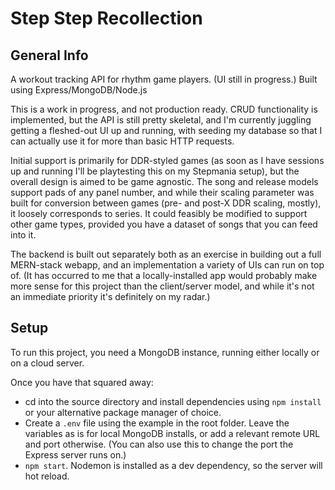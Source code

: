 # Step Step Recollection

## General Info

A workout tracking API for rhythm game players. (UI still in progress.) Built using Express/MongoDB/Node.js

This is a work in progress, and not production ready. CRUD functionality is implemented, but the API is still pretty skeletal, and I'm currently juggling getting a fleshed-out UI up and running, with seeding my database so that I can actually use it for more than basic HTTP requests.

Initial support is primarily for DDR-styled games (as soon as I have sessions up and running I'll be playtesting this on my Stepmania setup), but the overall design is aimed to be game agnostic. The song and release models support pads of any panel number, and while their scaling parameter was built for conversion between games (pre- and post-X DDR scaling, mostly), it loosely corresponds to series. It could feasibly be modified to support other game types, provided you have a dataset of songs that you can feed into it.

The backend is built out separately both as an exercise in building out a full MERN-stack webapp, and an implementation a variety of UIs can run on top of. (It has occurred to me that a locally-installed app would probably make more sense for this project than the client/server model, and while it's not an immediate priority it's definitely on my radar.)


## Setup

To run this project, you need a MongoDB instance, running either locally or on a cloud server.

Once you have that squared away:

* cd into the source directory and install dependencies using `npm install` or your alternative package manager of choice.
* Create a `.env` file using the example in the root folder. Leave the variables as is for local MongoDB installs, or add a relevant remote URL and port otherwise. (You can also use this to change the port the Express server runs on.)
* `npm start`. Nodemon is installed as a dev dependency, so the server will hot reload.

